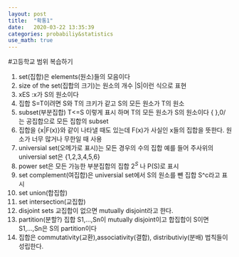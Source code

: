 ```yaml
---
layout: post
title:  "확통1"
date:   2020-03-22 13:35:39
categories: probabiliy&statistics
use_math: true
---
```

#고등학교 범위 복습하기

1. set(집합)은 elements(원소)들의 모음이다
2. size of the set(집합의 크기)는 원소의 개수
|S|이런 식으로 표현
3. xES :x가 S의 원소이다
4. 집합 S=T이려면 S와 T의 크키가 같고 S의 모든 원소가 T의 원소
5. subset(부분집합) T<=S 이렇게 표시 하며 T의 모든 원소가 S의 원소이다
{ },0/ 는 공집합으로 모든 집합의 subset
6. 집합을 {x|F(x)}와 같이 나타낼 때도 있는데 F(x)가 사실인 x들의 집합을 뜻한다. 원소가 너무 많거나 무한일 때 사용
7. universial set(오메가로 표시)는 모든 경우의 수의 집합
예를 들어 주사위의 universial set은 {1,2,3,4,5,6}
8. power set은 모든 가능한 부분집합의 집합 $2^S$ 나 P(S)로 표시
9. set complement(여집합)은 universial set에서 S의 원소를 뺀 집합
S^c라고 표시
10. set union(합집합)
11. set intersection(교집합)
12. disjoint sets 교집합이 없으면 mutually disjoint라고 한다.
13. partition(분할?) 집합 S1,...,Sn이 mutually disjoint이고 합집합이 S이면 S1,...,Sn은 S의 partition이다
14. 집합은 commutativity(교환),associativity(결합), distributiviy(분배) 법칙들이 성립한다.